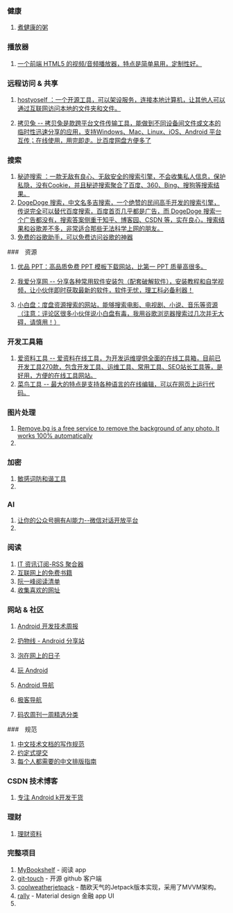 ### 健康

1. [煮健康的粥](https://github.com/hgncxzy/Treasures/blob/master/docs/健康/煮有营养的粥.MD) 

### 播放器

1. [一个前端 HTML5 的视频/音频播放器，特点是简单易用，定制性好。](https://github.com/sampotts/plyr)

### 远程访问 & 共享

1. [hostyoself ：一个开源工具，可以架设服务，连接本地计算机，让其他人可以通过互联网访问本地的文件夹和文件。](https://hostyoself.com)

2. [拷贝兔 -- 拷贝兔是款跨平台文件传输工具，能做到不同设备间文件或文本的临时性迅速分享的应用，支持Windows、Mac、Linux、iOS、Android 平台互传；在线使用，用完即走。比百度网盘方便多了](https://cp.anyknew.com/)

### 搜索

1. [秘迹搜索 ：一款无敌有良心、无敌安全的搜索引擎，不会收集私人信息，保护私隐，没有Cookie，并且秘迹搜索聚合了百度、360、Bing、搜狗等搜索结果。](https://mijisou.com/)
2. [DogeDoge 搜索，中文名多吉搜索，一个绝赞的民间高手开发的搜索引擎，传说完全可以替代百度搜索，百度首页几乎都是广告，而 DogeDoge 搜索一个广告都没有，搜索答案侧重于知乎、博客园、CSDN 等，实在良心，搜索结果和谷歌差不多，非常适合那些无法科学上网的朋友。](https://www.dogedoge.com/)
3. [免费的谷歌助手，可以免费访问谷歌的神器](https://www.sohu.com/a/335317330_760387)

###　资源

1. [优品 PPT：高品质免费 PPT 模板下载网站，比第一 PPT 质量高很多。](http://www.ypppt.com/)
2. [我爱分享网 -- 分享各种常用软件安装包（配套破解软件），安装教程和自学视频，让小伙伴即时获取最新的软件，软件无忧，理工科必备利器！](http://www.zhanshaoyi.com/rjxz.html)

3. [小白盘：度盘资源搜索的网站，能够搜索电影、电视剧、小说、音乐等资源（注意：评论区很多小伙伴说小白盘有毒，我用谷歌浏览器搜索过几次并无大碍，请慎用！）](https://www.xiaobaipan.com/)

### 开发工具箱

1. [爱资料工具 -- 爱资料在线工具，为开发运维提供全面的在线工具箱，目前已开发工具270款，包含开发工具、运维工具、常用工具、SEO站长工具等，是好用，方便的在线工具网站。](https://www.toolnb.com/ )
2. [菜鸟工具 -- 最大的特点是支持各种语言的在线编辑，可以在网页上运行代码。](https://c.runoob.com/ )

### 图片处理

1. [Remove.bg is a free service to remove the background of any photo. It works 100% automatically](https://github.com/theapache64/remove-bg)
2. 

### 加密

1. [敏感词防和谐工具](https://we.laogongshuo.com)
2. 

### AI

1. [让你的公众号拥有AI能力--微信对话开放平台](https://juemuren4449.com/archives/the-power-of-ai-wechat-openai)
2. 

### 阅读

1. [IT 资讯订阅-RSS 聚合器](https://ohmyrss.com/)
3. [互联网上的免费书籍](https://github.com/ruanyf/free-books)
5. [阮一峰阅读清单](https://github.com/ruanyf/reading-list)
4. [收集喜欢的网址](https://github.com/guanguans/favorite-link)

### 网站 & 社区

1. [Android 开发技术周报](https://androidweekly.io)

2. [扔物线 - Android 分享站](https://hencoder.com)

3. [泡在网上的日子](http://www.jcodecraeer.com)

4. [玩 Android](https://www.wanandroid.com)

5. [Android 导航](http://www.androidguide.cn)

6. [极客导航](https://www.jikedaohang.com)

7. [码农周刊一周精选分类](https://github.com/rogerzhu/MNWeeklyCategory)

   

###　规范

1. [中文技术文档的写作规范](https://github.com/ruanyf/document-style-guide)
2. [约定式提交](https://www.conventionalcommits.org/zh-hans/v1.0.0-beta.4/)
3. [每个人都需要的中文排版指南](https://zhuanlan.zhihu.com/p/25797162)

### CSDN 技术博客

1. [专注 Android k开发干货](https://blog.csdn.net/carson_ho)

### 理财

1. [理财资料](https://github.com/hgncxzy/Treasures/tree/master/docs)

### 完整项目

1. [MyBookshelf](https://github.com/gedoor/MyBookshelf) - 阅读 app
2. [git-touch](https://github.com/pd4d10/git-touch) - 开源 github 客户端
3. [coolweatherjetpack](https://github.com/guolindev/coolweatherjetpack) - 酷欧天气的Jetpack版本实现，采用了MVVM架构。
4. [rally](https://github.com/hashlin/rally) - Material design 金融 app UI
5. 